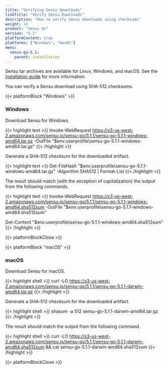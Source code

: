 ```yaml
---
title: "Verifying Sensu downloads"
linkTitle: "Verify Sensu Downloads"
description: "How to verify Sensu downloads using checksums"
weight: 16
product: "Sensu Go"
version: "5.1"
platformContent: true
platforms: ["Windows", "macOS"]
menu:
  sensu-go-5.1:
    parent: installation
---
```


Sensu tar archives are available for Linux, Windows, and macOS.
See the [installation guide][1] for more information.

You can verify a Sensu download using SHA-512 checksums.

{{< platformBlock "Windows" >}}

### Windows

Download Sensu for Windows.

{{< highlight text >}}
Invoke-WebRequest https://s3-us-west-2.amazonaws.com/sensu.io/sensu-go/5.1.1/sensu-go-5.1.1-windows-amd64.tar.gz  -OutFile "$env:userprofile\sensu-go-5.1.1-windows-amd64.tar.gz"
{{< /highlight >}}

Generate a SHA-512 checksum for the downloaded artifact.

{{< highlight text >}}
Get-FileHash "$env:userprofile\sensu-go-5.1.1-windows-amd64.tar.gz" -Algorithm SHA512 | Format-List
{{< /highlight >}}

The result should match (with the exception of capitalization) the output from the following commands.

{{< highlight text >}}
Invoke-WebRequest https://s3-us-west-2.amazonaws.com/sensu.io/sensu-go/5.1.1/sensu-go-5.1.1-windows-amd64.sha512sum -OutFile "$env:userprofile\sensu-go-5.1.1-windows-amd64.sha512sum"

Get-Content "$env:userprofile\sensu-go-5.1.1-windows-amd64.sha512sum"
{{< /highlight >}}

{{< platformBlockClose >}}

{{< platformBlock "macOS" >}}

### macOS

Download Sensu for macOS.

{{< highlight shell >}}
curl -LO https://s3-us-west-2.amazonaws.com/sensu.io/sensu-go/5.1.1/sensu-go-5.1.1-darwin-amd64.tar.gz
{{< /highlight >}}

Generate a SHA-512 checksum for the downloaded artifact.

{{< highlight shell >}}
shasum -a 512 sensu-go-5.1.1-darwin-amd64.tar.gz
{{< /highlight >}}

The result should match the output from the following command.

{{< highlight shell >}}
curl -LO https://s3-us-west-2.amazonaws.com/sensu.io/sensu-go/5.1.1/sensu-go-5.1.1-darwin-amd64.sha512sum && cat sensu-go-5.1.1-darwin-amd64.sha512sum
{{< /highlight >}}

{{< platformBlockClose >}}

[1]: ../install-sensu
